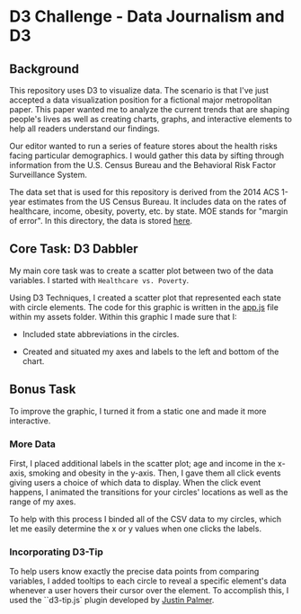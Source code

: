 # D3 Challenge - Data Journalism and D3

## Background

This repository uses D3 to visualize data. The scenario is that I've just accepted a data visualization position for a fictional major metropolitan paper. This paper wanted me to analyze the current trends that are shaping people's lives as well as creating charts, graphs, and interactive elements to help all readers understand our findings. 

Our editor wanted to run a series of feature stores about the health risks facing particular demographics. I would gather this data by sifting through information from the U.S. Census Bureau and the Behavioral Risk Factor Surveillance System.

The data set that is used for this repository is derived from the 2014 ACS 1-year estimates from the US Census Bureau. It includes data on the rates of healthcare, income, obesity, poverty, etc. by state. MOE stands for "margin of error". In this directory, the data is stored [here](D3_data_journalism/assets/census_Journalism_data.csv).

## Core Task: D3 Dabbler

My main core task was to create a scatter plot between two of the data variables. I started with `Healthcare vs. Poverty`.

Using D3 Techniques, I created a scatter plot that represented each state with circle elements. The code for this graphic is written in the [app.js](D3_data_journalism/assets/app.js) file within my assets folder. Within this graphic I made sure that I:

* Included state abbreviations in the circles.

* Created and situated my axes and labels to the left and bottom of the chart.

## Bonus Task

To improve the graphic, I turned it from a static one and made it more interactive.

### More Data

First, I placed additional labels in the scatter plot; age and income in the x-axis, smoking and obesity in the y-axis. Then, I gave them all click events giving users a choice of which data to display. When the click event happens, I animated the transitions for your circles' locations as well as the range of my axes. 

To help with this process I binded all of the CSV data to my circles, which let me easily determine the x or y values when one clicks the labels.

### Incorporating D3-Tip

To help users know exactly the precise data points from comparing variables, I added tooltips to each circle to reveal a specific element's data whenever a user hovers their cursor over the element. To accomplish this, I used the ``d3-tip.js` plugin developed by [Justin Palmer](https://github.com/Caged).